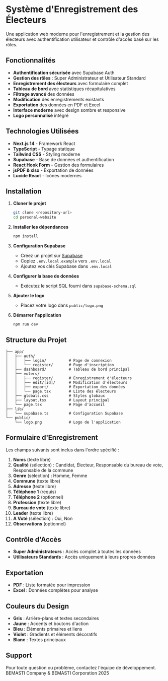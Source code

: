 # Système d'Enregistrement des Électeurs

Une application web moderne pour l'enregistrement et la gestion des électeurs avec authentification utilisateur et contrôle d'accès basé sur les rôles.

## Fonctionnalités

- **Authentification sécurisée** avec Supabase Auth
- **Gestion des rôles** : Super Administrateur et Utilisateur Standard
- **Enregistrement des électeurs** avec formulaire complet
- **Tableau de bord** avec statistiques récapitulatives
- **Filtrage avancé** des données
- **Modification** des enregistrements existants
- **Exportation** des données en PDF et Excel
- **Interface moderne** avec design sombre et responsive
- **Logo personnalisé** intégré

## Technologies Utilisées

- **Next.js 14** - Framework React
- **TypeScript** - Typage statique
- **Tailwind CSS** - Styling moderne
- **Supabase** - Base de données et authentification
- **React Hook Form** - Gestion des formulaires
- **jsPDF & xlsx** - Exportation de données
- **Lucide React** - Icônes modernes

## Installation

1. **Cloner le projet**
   ```bash
   git clone <repository-url>
   cd personal-website
   ```

2. **Installer les dépendances**
   ```bash
   npm install
   ```

3. **Configuration Supabase**
   - Créez un projet sur [Supabase](https://supabase.com)
   - Copiez `.env.local.example` vers `.env.local`
   - Ajoutez vos clés Supabase dans `.env.local`

4. **Configurer la base de données**
   - Exécutez le script SQL fourni dans `supabase-schema.sql`

5. **Ajouter le logo**
   - Placez votre logo dans `public/logo.png`

6. **Démarrer l'application**
   ```bash
   npm run dev
   ```

## Structure du Projet

```
├── app/
│   ├── auth/
│   │   ├── login/          # Page de connexion
│   │   └── register/       # Page d'inscription
│   ├── dashboard/          # Tableau de bord principal
│   ├── voters/
│   │   ├── register/       # Enregistrement d'électeurs
│   │   ├── edit/[id]/      # Modification d'électeurs
│   │   ├── export/         # Exportation des données
│   │   └── page.tsx        # Liste des électeurs
│   ├── globals.css         # Styles globaux
│   ├── layout.tsx          # Layout principal
│   └── page.tsx            # Page d'accueil
├── lib/
│   └── supabase.ts         # Configuration Supabase
└── public/
    └── logo.png            # Logo de l'application
```

## Formulaire d'Enregistrement

Les champs suivants sont inclus dans l'ordre spécifié :

1. **Noms** (texte libre)
2. **Qualité** (sélection) : Candidat, Électeur, Responsable du bureau de vote, Responsable de la commune
3. **Genre** (sélection) : Homme, Femme
4. **Commune** (texte libre)
5. **Adresse** (texte libre)
6. **Téléphone 1** (requis)
7. **Téléphone 2** (optionnel)
8. **Profession** (texte libre)
9. **Bureau de vote** (texte libre)
10. **Leader** (texte libre)
11. **A Voté** (sélection) : Oui, Non
12. **Observations** (optionnel)

## Contrôle d'Accès

- **Super Administrateurs** : Accès complet à toutes les données
- **Utilisateurs Standards** : Accès uniquement à leurs propres données

## Exportation

- **PDF** : Liste formatée pour impression
- **Excel** : Données complètes pour analyse

## Couleurs du Design

- **Gris** : Arrière-plans et textes secondaires
- **Jaune** : Accents et boutons d'action
- **Bleu** : Éléments primaires et liens
- **Violet** : Gradients et éléments décoratifs
- **Blanc** : Textes principaux

## Support

Pour toute question ou problème, contactez l'équipe de développement.
BEMASTI Company & BEMASTI Corporation 2025
